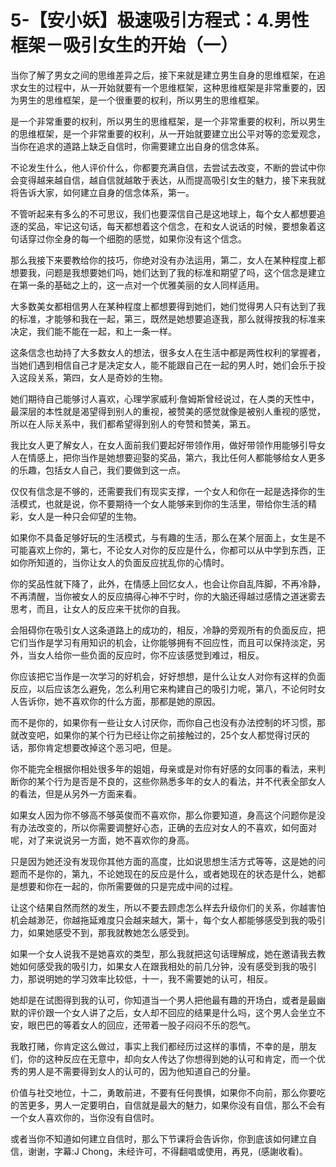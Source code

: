 # 5-【安小妖】极速吸引方程式：4.男性框架－吸引女生的开始（一）

当你了解了男女之间的思维差异之后，接下来就是建立男生自身的思维框架，在追求女生的过程中，从一开始就要有一个思维框架，这种思维框架是非常重要的，因为男生的思维框架，是一个很重要的权利，所以男生的思维框架。

是一个非常重要的权利，所以男生的思维框架，是一个非常重要的权利，所以男生的思维框架，是一个非常重要的权利，从一开始就要建立出公平对等的恋爱观念，当你在追求的道路上缺乏自信时，你需要建立出自身的信念体系。

不论发生什么，他人评价什么，你都要充满自信，去尝试去改变，不断的尝试中你会变得越来越自信，越自信就越敢于表达，从而提高吸引女生的魅力，接下来我就将告诉大家，如何建立自身的信念体系，第一。

不管听起来有多么的不可思议，我们也要深信自己是这地球上，每个女人都想要追逐的奖品，牢记这句话，每天都想着这个信念，在和女人说话的时候，要想象着这句话穿过你全身的每一个细胞的感觉，如果你没有这个信念。

那么我接下来要教给你的技巧，你绝对没有办法运用，第二，女人在某种程度上都想要我，问题是我想要她们吗，她们达到了我的标准和期望了吗，这个信念是建立在第一条的基础之上的，这一点对一个优雅美丽的女人同样适用。

大多数美女都相信男人在某种程度上都想要得到她们，她们觉得男人只有达到了我的标准，才能够和我在一起，第三，既然是她想要追逐我，那么就得按我的标准来决定，我们能不能在一起，和上一条一样。

这条信念也劫持了大多数女人的想法，很多女人在生活中都是两性权利的掌握者，当她们遇到相信自己才是决定女人，能不能跟自己在一起的男人时，她们会乐于投入这段关系，第四，女人是奇妙的生物。

她们期待自己能够讨人喜欢，心理学家威利·詹姆斯曾经说过，在人类的天性中，最深层的本性就是渴望得到别人的重视，被赞美的感觉就像是被别人重视的感觉，所以在人际关系中，我们都希望得到别人的夸赞和赞美，第五。

我比女人更了解女人，在女人面前我们要起好带领作用，做好带领作用能够引导女人在情感上，把你当作是她想要迎娶的奖品，第六，我比任何人都能够给女人更多的乐趣，包括女人自己，我们要做到这一点。

仅仅有信念是不够的，还需要我们有现实支撑，一个女人和你在一起是选择你的生活模式，也就是说，你不要期待一个女人能够来到你的生活里，带给你生活的精彩，女人是一种只会仰望的生物。

如果你不具备足够好玩的生活模式，与有趣的生活，那么在某个层面上，女生是不可能喜欢上你的，第七，不论女人对你的反应是什么，你都可以从中学到东西，正如你所知道的，当你让女人的负面反应扰乱你的心情时。

你的奖品性就下降了，此外，在情感上回忆女人，也会让你自乱阵脚，不再冷静，不再清醒，当你被女人的反应搞得心神不宁时，你的大脑还得越过感情之道迷雾去思考，而且，让女人的反应来干扰你的自我。

会阻碍你在吸引女人这条道路上的成功的，相反，冷静的旁观所有的负面反应，把它们当作是学习有用知识的机会，让你能够拥有不回应性，而且可以保持淡定，另外，当女人给你一些负面的反应时，你不应该感觉到难过，相反。

你应该把它当作是一次学习的好机会，好好想想，是什么让女人对你有这样的负面反应，以后应该怎么避免，怎么利用它来构建自己的吸引力呢，第八，不论何时女人告诉你，她不喜欢你的什么方面，那都是她的原因。

而不是你的，如果你有一些让女人讨厌你，而你自己也没有办法控制的坏习惯，那就改变吧，如果你的某个行为已经让你之前接触过的，25个女人都觉得讨厌的话，那你肯定想要改掉这个恶习吧，但是。

你不能完全根据你相处很多年的姐姐，母亲或是对你有好感的女同事的看法，来判断你的某个行为是否是不良的，这些你熟悉多年的女人的看法，并不代表全部女人的看法，但是从另外一方面来看。

如果女人因为你不够高不够英俊而不喜欢你，那么你要知道，身高这个问题你是没有办法改变的，所以你需要调整好心态，正确的去应对女人的不喜欢，如何面对呢，对了来说说另一方面，她不喜欢你的身高。

只是因为她还没有发现你其他方面的高度，比如说思想生活方式等等，这是她的问题而不是你的，第九，不论她现在的反应是什么，或者她现在的状态是什么，她都是想要和你在一起的，你所需要做的只是完成中间的过程。

让这个结果自然而然的发生，所以不要去顾虑怎么样去升级你们的关系，你越害怕机会越渺茫，你越拖延难度只会越来越大，第十，每个女人都能够感受到我的吸引力，如果她感受不到，那我就教她怎么感受到。

如果一个女人说我不是她喜欢的类型，那么我就把这句话理解成，她在邀请我去教她如何感受我的吸引力，如果女人在跟我相处的前几分钟，没有感受到我的吸引力，那说明她的学习效率比较低，十一，我不需要她的认可，相反。

她却是在试图得到我的认可，你知道当一个男人把他最有趣的开场白，或者是最幽默的评价跟一个女人讲了之后，女人却不回应的结果是什么吗，这个男人会坐立不安，眼巴巴的等着女人的回应，还带着一股子闷闷不乐的怨气。

我敢打赌，你肯定这么做过，事实上我们都经历过这样的事情，不幸的是，朋友们，你的这种反应在无意中，却向女人传达了你想得到她的认可和肯定，而一个优秀的男人是不需要得到女人的认可的，因为他知道自己的分量。

价值与社交地位，十二，勇敢前进，不要有任何畏惧，如果你不向前，那么你要吃的苦更多，男人一定要明白，自信就是最大的魅力，如果你没有自信，那么不会有一个女人喜欢你的，当你没有自信时。

或者当你不知道如何建立自信时，那么下节课将会告诉你，你到底该如何建立自信，谢谢，字幕:J Chong，未经许可，不得翻唱或使用，再見，(感謝收看)。


